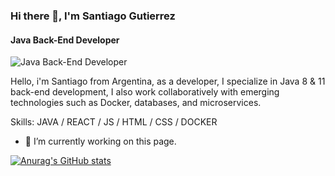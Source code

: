 ### Hi there 👋, I'm Santiago Gutierrez
#### Java Back-End Developer
![Java Back-End Developer](https://arturssmirnovs.github.io/github-profile-readme-generator/images/banner.png)

Hello, i'm Santiago from Argentina, as a developer, I specialize in Java 8 & 11 back-end development, I also work collaboratively with emerging technologies such as Docker, databases, and microservices.

Skills: JAVA / REACT / JS / HTML / CSS / DOCKER

- 🔭 I’m currently working on this page. 

[![Anurag's GitHub stats](https://github-readme-stats.vercel.app/api?username=JacoboGutierrez)](https://github.com/anuraghazra/github-readme-stats)
